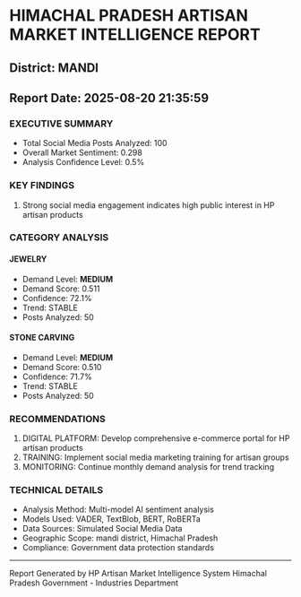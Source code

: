 # HIMACHAL PRADESH ARTISAN MARKET INTELLIGENCE REPORT
## District: MANDI
## Report Date: 2025-08-20 21:35:59

### EXECUTIVE SUMMARY
- Total Social Media Posts Analyzed: 100
- Overall Market Sentiment: 0.298
- Analysis Confidence Level: 0.5%

### KEY FINDINGS
1. Strong social media engagement indicates high public interest in HP artisan products

### CATEGORY ANALYSIS

#### JEWELRY
- Demand Level: **MEDIUM**
- Demand Score: 0.511
- Confidence: 72.1%
- Trend: STABLE
- Posts Analyzed: 50

#### STONE CARVING
- Demand Level: **MEDIUM**
- Demand Score: 0.510
- Confidence: 71.7%
- Trend: STABLE
- Posts Analyzed: 50

### RECOMMENDATIONS
1. DIGITAL PLATFORM: Develop comprehensive e-commerce portal for HP artisan products
2. TRAINING: Implement social media marketing training for artisan groups
3. MONITORING: Continue monthly demand analysis for trend tracking

### TECHNICAL DETAILS
- Analysis Method: Multi-model AI sentiment analysis
- Models Used: VADER, TextBlob, BERT, RoBERTa
- Data Sources: Simulated Social Media Data
- Geographic Scope: mandi district, Himachal Pradesh
- Compliance: Government data protection standards

---
Report Generated by HP Artisan Market Intelligence System
Himachal Pradesh Government - Industries Department

